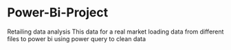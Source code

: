 # Power-Bi-Project
Retailing data analysis
This data for a real market
loading data from different files to power bi
using power query to clean data
